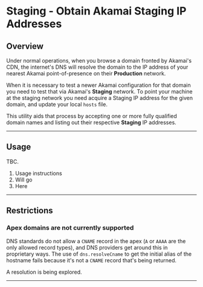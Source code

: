 # Staging - Obtain Akamai Staging IP Addresses

## Overview

Under normal operations, when you browse a domain fronted by Akamai's CDN, the internet's DNS will resolve the domain to the IP address of your nearest Akamai point-of-presence on their **Production** network.

When it is necessary to test a newer Akamai configuration for that domain you need to test that via Akamai's **Staging** network.  To point your machine at the staging network you need acquire a Staging IP address for the given domain, and update your local `hosts` file.

This utility aids that process by accepting one or more fully qualified domain names and listing out their respective **Staging** IP addresses.

---

## Usage

TBC.

1. Usage instructions
2. Will go
3. Here

---

## Restrictions

### Apex domains are not currently supported

DNS standards do not allow a `CNAME` record in the apex (`A` or `AAAA` are the only allowed record types), and DNS providers get around this in proprietary ways.  The use of `dns.resolveCname` to get the initial alias of the hostname fails because it's not a `CNAME` record that's being returned.

A resolution is being explored.

---